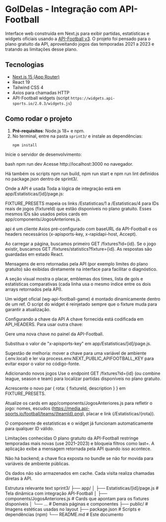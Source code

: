 # GolDelas - Integração com API-Football

Interface web construída em Next.js para exibir partidas, estatísticas e widgets oficiais usando a [API-Football v3](https://www.api-football.com/documentation-v3). O projeto foi pensado para o plano gratuito da API, aproveitando jogos das temporadas 2021 a 2023 e tratando as limitações desse plano.

## Tecnologias
- [Next.js 15 (App Router)](https://nextjs.org)
- React 19
- Tailwind CSS 4
- Axios para chamadas HTTP
- API-Football widgets (script `https://widgets.api-sports.io/2.0.3/widgets.js`)

## Como rodar o projeto

1. **Pré-requisitos**: Node.js 18+ e npm.
2. No terminal, entre na pasta `sprint3/` e instale as dependências:
   ```bash
   npm install
Inicie o servidor de desenvolvimento:

bash
npm run dev
Acesse http://localhost:3000 no navegador.

Há também os scripts npm run build, npm run start e npm run lint definidos no package.json dentro de sprint3/.

Onde a API é usada
Toda a lógica de integração está em app/Estatisticas/[id]/page.js:

FIXTURE_PRESETS mapeia os links /Estatisticas/1 a /Estatisticas/4 para IDs reais de jogos (fixtureId) que estão disponíveis no plano gratuito. Esses mesmos IDs são usados pelos cards em app/components/JogosAnteriores.js.

api é um cliente Axios pré-configurado com baseURL da API-Football e os headers necessários (x-apisports-key, x-rapidapi-host, Accept).

Ao carregar a página, buscamos primeiro GET /fixtures?id={id}. Se o jogo existir, buscamos GET /fixtures/statistics?fixture={id}. As respostas são guardadas em estado React.

Mensagens de erro retornadas pela API (por exemplo limites do plano gratuito) são exibidas diretamente na interface para facilitar o diagnóstico.

A seção visual mostra o placar, emblemas dos times, lista de gols e estatísticas comparativas (cada linha usa o mesmo índice entre os dois arrays retornados pela API).

Um widget oficial (wg-api-football-game) é montado dinamicamente dentro de um ref. O script do widget é reinjetado sempre que o fixture muda para garantir a atualização.

Configurando a chave da API
A chave fornecida está codificada em API_HEADERS. Para usar outra chave:

Gere uma nova chave no painel da API-Football.

Substitua o valor de "x-apisports-key" em app/Estatisticas/[id]/page.js.

Sugestão de melhoria: mover a chave para uma variável de ambiente (.env.local) e ler via process.env.NEXT_PUBLIC_APIFOOTBALL_KEY para evitar expor o valor no código-fonte.

Adicionando novos jogos
Use o endpoint GET /fixtures?id={id} (ou combine league, season e team) para localizar partidas disponíveis no plano gratuito.

Acrescente o novo par { rota: { fixtureId, description } } em FIXTURE_PRESETS.

Atualize os cards em app/components/JogosAnteriores.js para refletir o jogo: nomes, escudos (https://media.api-sports.io/football/teams/{teamId}.png), placar e link (/Estatisticas/{rota}).

O componente de estatísticas e o widget já funcionam automaticamente para qualquer ID válido.

Limitações conhecidas
O plano gratuito da API-Football restringe temporadas mais novas (use 2021–2023) e bloqueia filtros como last=. A aplicação exibe a mensagem retornada pela API quando isso acontece.

Não há backend; a chave fica exposta no bundle se não for movida para variáveis de ambiente públicas.

Os dados não são armazenados em cache. Cada visita realiza chamadas diretas à API.

Estrutura relevante
text
sprint3/
├── app/
│   ├── Estatisticas/[id]/page.js   # Tela dinâmica com integração API-Football
│   ├── components/JogosAnteriores.js # Cards que apontam para os fixtures disponíveis
│   └── ...                         # Demais páginas e componentes
├── public/                         # Imagens estéticas usadas no layout
├── package.json                    # Scripts e dependências (npm)
└── README.md                       # Este documento
